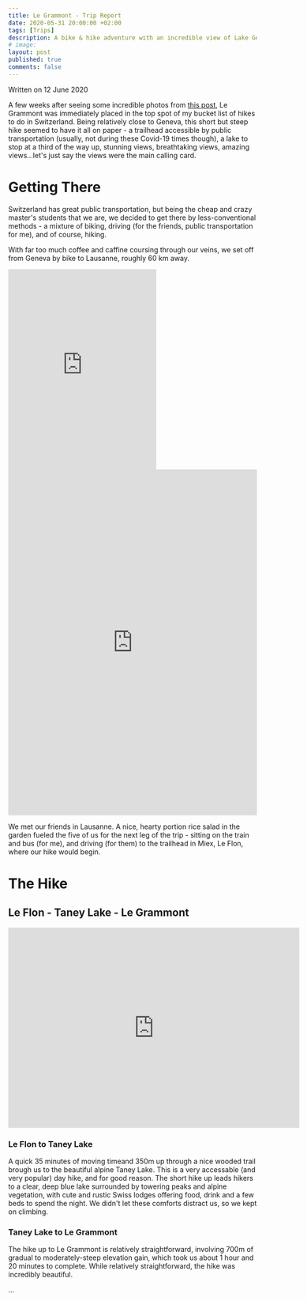 ```yaml
---
title: Le Grammont - Trip Report
date: 2020-05-31 20:00:00 +02:00
tags: [Trips]
description: A bike & hike adventure with an incredible view of Lake Geneva (Lac Léman)
# image:
layout: post
published: true
comments: false
---
```

Written on 12 June 2020

A few weeks after seeing some incredible photos from [this post](https://www.novo-monde.com/en/hike-switzerland-grammont/), Le Grammont was immediately placed in the top spot of my bucket list of hikes to do in Switzerland. Being relatively close to Geneva, this short but steep hike seemed to have it all on paper - a trailhead accessible by public transportation (usually, not during these Covid-19 times though), a lake to stop at a third of the way up, stunning views, breathtaking views, amazing views...let's just say the views were the main calling card.

# Getting There

Switzerland has great public transportation, but being the cheap and crazy master's students that we are, we decided to get there by less-conventional methods - a mixture of biking, driving (for the friends, public transportation for me), and of course, hiking.

With far too much coffee and caffine coursing through our veins, we set off from Geneva by bike to Lausanne, roughly 60 km away.

<iframe height='405' width='full' frameborder='0' allowtransparency='true' scrolling='no' src='https://www.strava.com/activities/3543705228/embed/fdbdbb23ec0fdda9a476e9eeea5cdc04f158e436'></iframe>

<iframe src="https://ridewithgps.com/embeds?type=trip&id=49814398&metricUnits=true&sampleGraph=true" style="width: 1px; min-width: 100%; height: 700px; border: none;" scrolling="no"></iframe>

We met our friends in Lausanne. A nice, hearty portion rice salad in the garden fueled the five of us for the next leg of the trip - sitting on the train and bus (for me), and driving (for them) to the trailhead in Miex, Le Flon, where our hike would begin.

# The Hike
## Le Flon - Taney Lake - Le Grammont

<iframe height='405' width='590' frameborder='0' allowtransparency='true' scrolling='yes' src='https://www.strava.com/activities/3543704998/embed/31d65a5599b66bb0b16ed0bca33753170e864753'></iframe>

### Le Flon to Taney Lake

A quick 35 minutes of moving timeand 350m up through a nice wooded trail brough us to the beautiful alpine Taney Lake. This is a very accessable (and very popular) day hike, and for good reason. The short hike up leads hikers to a clear, deep blue lake surrounded by towering peaks and alpine vegetation, with cute and rustic Swiss lodges offering food, drink and a few beds to spend the night. We didn't let these comforts distract us, so we kept on climbing.

### Taney Lake to Le Grammont

The hike up to Le Grammont is relatively straightforward, involving 700m of gradual to moderately-steep elevation gain, which took us about 1 hour and 20 minutes to complete. While relatively straightforward, the hike was incredibly beautiful.

...